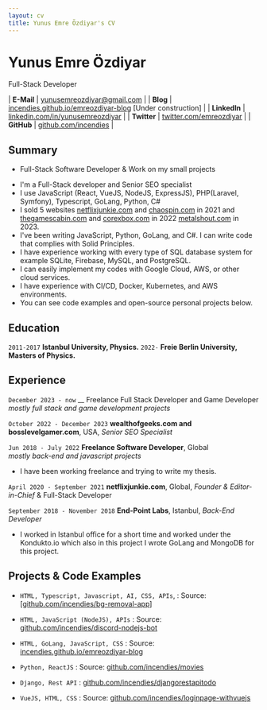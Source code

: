 ```yaml
---
layout: cv
title: Yunus Emre Özdiyar's CV
---
```

# Yunus Emre Özdiyar
Full-Stack Developer 

| __E-Mail__   | [yunusemreozdiyar@gmail.com](mailto:yunusemreozdiyar@gmail.com)    | 
| __Blog__  | [incendies.github.io/emreozdiyar-blog](https://incendies.github.io/emreozdiyar-blog/)    [Under construction]   |
| __LinkedIn__ | [linkedin.com/in/yunusemreozdiyar](https://linkedin.com/in/yunusemreozdiyar) |
| __Twitter__  | [twitter.com/emreozdiyar](https://twitter.com/emreozdiyar)       |
| __GitHub__  | [github.com/incendies](https://github.com/incendies)         |

## Summary
* Full-Stack Software Developer & Work on my small projects 

- I'm a Full-Stack developer and Senior SEO specialist 
- I use JavaScript (React, VueJS, NodeJS, ExpressJS), PHP(Laravel, Symfony), Typescript, GoLang,  Python, C#
- I sold 5 websites [netflixjunkie.com](https://netflixjunkie.com) and [chaospin.com](https://chaospin.com) in 2021 and [thegamescabin.com](https://thegamescabin.com) and [corexbox.com](https://corexbox.com) in 2022 [metalshout.com](https://metalshout.com) in 2023. 
- I've been writing JavaScript, Python, GoLang, and C#. I can write code that complies with Solid Principles.
- I have experience working with every type of SQL database system for example SQLite, Firebase, MySQL, and PostgreSQL.
- I can easily implement my codes with Google Cloud, AWS, or other cloud services.
- I have experience with CI/CD, Docker, Kubernetes, and AWS environments.
- You can see code examples and open-source personal projects below.

## Education
`2011-2017`
__Istanbul University, Physics.__
`2022-`
__Freie Berlin University, Masters of Physics.__

## Experience
`December 2023 - now`
__ Freelance Full Stack Developer and Game Developer 
_mostly full stack and game development projects_

`October 2022 - December 2023`
__wealthofgeeks.com and bosslevelgamer.com__, USA, 
_Senior SEO Specialist_

`Jun 2018 - July 2022`
__Freelance Software Developer__, Global  
_mostly back-end and javascript projects_
- I have been working freelance and trying to write my thesis.

`April 2020 - September 2021`
__netflixjunkie.com__, Global, 
_Founder & Editor-in-Chief_ & Full-Stack Developer

`September 2018 - November 2018`
__End-Point Labs__, Istanbul,
_Back-End Developer_
- I worked in Istanbul office for a short time and worked under the Kondukto.io which also in this project I wrote GoLang and MongoDB for this project.

## Projects & Code Examples

- `HTML, Typescript, Javascript, AI, CSS, APIs`, : 
   Source: [[github.com/incendies/bg-removal-app](https://github.com/incendies/bg-removal-app)]

- `HTML, JavaScript (NodeJS), APIs` : 
   Source: [github.com/incendies/discord-nodejs-bot]((https://github.com/incendies/discord-nodejs-bot))
  
- `HTML, GoLang, JavaScript, CSS` : 
   Source: [incendies.github.io/emreozdiyar-blog](https://incendies.github.io/emreozdiyar-blog/)

- `Python, ReactJS` : 
   Source: [github.com/incendies/movies](https://github.com/incendies/movies)

- `Django, Rest API` : [github.com/incendies/djangorestapitodo](https://github.com/incendies/djangorestapitodo)

- `VueJS, HTML, CSS` :
  Source: [github.com/incendies/loginpage-withvuejs](https://github.com/incendies/loginpage-withvuejs)
